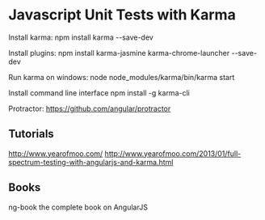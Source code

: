 Javascript Unit Tests with Karma
===================================

Install karma:
	npm install karma --save-dev
	
Install plugins:
	npm install karma-jasmine karma-chrome-launcher --save-dev
	
Run karma on windows: node node_modules/karma/bin/karma start

Install command line interface
	npm install -g karma-cli
	
Protractor: https://github.com/angular/protractor
	
Tutorials
------------
http://www.yearofmoo.com/
http://www.yearofmoo.com/2013/01/full-spectrum-testing-with-angularjs-and-karma.html


Books
-------
ng-book the complete book on AngularJS

